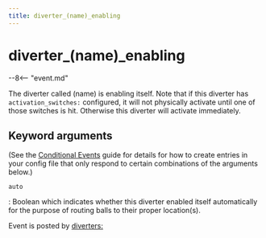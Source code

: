 ```yaml
---
title: diverter_(name)_enabling
---
```


# diverter_(name)_enabling


--8<-- "event.md"

The diverter called (name) is enabling itself. Note that if this
diverter has `activation_switches:` configured, it will not physically
activate until one of those switches is hit. Otherwise this diverter
will activate immediately.

## Keyword arguments

(See the [Conditional Events](overview/conditional.md)
guide for details for how to create entries in your config file that
only respond to certain combinations of the arguments below.)

`auto`

:   Boolean which indicates whether this diverter enabled itself
    automatically for the purpose of routing balls to their proper
    location(s).

Event is posted by [diverters:](../config/diverters.md)
